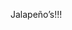 <!--
id: 217612469
link: http://kevinisom.info/post/217612469/jalapenos
slug: jalapenos
date: Tue Oct 20 2009 13:21:18 GMT+1300 (NZDT)
raw: {"blog_name":"kevinisom","id":217612469,"post_url":"http://kevinisom.info/post/217612469/jalapenos","slug":"jalapenos","type":"text","date":"2009-10-20 00:21:18 GMT","timestamp":1255998078,"state":"published","format":"html","reblog_key":"3l94P7xZ","tags":[],"short_url":"http://tmblr.co/Zw68YyC_82r","highlighted":[],"feed_item":"http://twitter.com/kev_nz/statuses/5003002701","from_feed_id":"650289","note_count":0,"title":null,"body":"<p>Jalapeño&#8217;s!!!</p>"}
publish: 2009-10-020
tags: 
title: null
-->


Jalapeño’s!!!


